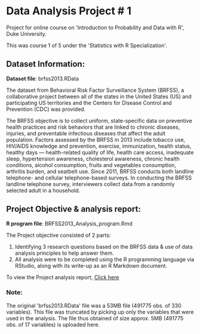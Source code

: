 # Data Analysis Project # 1

Project for online course on 'Introduction to Probability and Data with R', Duke University. 

This was course 1 of 5 under the 'Statistics with R Specialization'.

## Dataset Information:

**Dataset file**: brfss2013.RData

The dataset from Behavioral Risk Factor Surveillance System (BRFSS), a collaborative project between all of the states in the United States (US) and participating US territories and the Centers for Disease Control and Prevention (CDC) was provided. 

The BRFSS objective is to collect uniform, state-specific data on preventive health practices and risk behaviors that are linked to chronic diseases, injuries, and preventable infectious diseases that affect the adult population. Factors assessed by the BRFSS in 2013 include tobacco use, HIV/AIDS knowledge and prevention, exercise, immunization, health status, healthy days — health-related quality of life, health care access, inadequate sleep, hypertension awareness, cholesterol awareness, chronic health conditions, alcohol consumption, fruits and vegetables consumption, arthritis burden, and seatbelt use. Since 2011, BRFSS conducts both landline telephone- and cellular telephone-based surveys. In conducting the BRFSS landline telephone survey, interviewers collect data from a randomly selected adult in a household.

## Project Objective & analysis report:

**R program file**: BRFSS2013_Analysis_program.Rmd

The Project objective consisted of 2 parts:
1. Identifying 3 research questions based on the BRFSS data & use of data analysis principles to help answer them.
2. All analysis were to be completed using the R programming language via RStudio, along with its write-up as an R Markdown document.

To view the Project analysis report, [Click here](https://prithpal11.github.io/Introduction-to-Probability-and-Data-with-R/BRFSS2013_Analysis_program)

### Note:

The original 'brfss2013.RData' file was a 53MB file (491775 obs. of 330 variables). This file was truncated by picking up only the variables that were used in the analysis.
The file thus obtained of size approx. 5MB (491775 obs. of 17 variables) is uploaded here.

